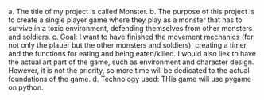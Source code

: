 a. The title of my project is called Monster.
b. The purpose of this project is to create a single player game where they play as a monster that has to survive in a toxic environment, defending
themselves from other monsters and soldiers. 
c. Goal: I want to have finished the movement mechanics (for not only the plauer but the other monsters and soldiers),
creating a timer, and the functions for eating and being eaten/killed. I would also liek to have the actual art part of the game,
such as environment and character design. However, it is not the priority, so more time will be dedicated to the actual foundations of the game.
d. Technology used: THis game will use pygame on python. 
